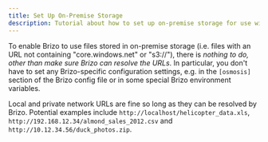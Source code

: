 ```yaml
---
title: Set Up On-Premise Storage
description: Tutorial about how to set up on-premise storage for use with Ocean Protocol.
---
```


To enable Brizo to use files stored in on-premise storage (i.e. files with an URL not containing "core.windows.net" or "s3://"), there is _nothing to do, other than make sure Brizo can resolve the URLs_. In particular, you don't have to set any Brizo-specific configuration settings, e.g. in the `[osmosis]` section of the Brizo config file or in some special Brizo environment variables.

Local and private network URLs are fine so long as they can be resolved by Brizo. Potential examples include `http://localhost/helicopter_data.xls`, `http://192.168.12.34/almond_sales_2012.csv` and `http://10.12.34.56/duck_photos.zip`.
